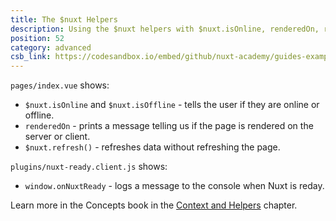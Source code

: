 ```yaml
---
title: The $nuxt Helpers
description: Using the $nuxt helpers with $nuxt.isOnline, renderedOn, refresh(), onNuxtReady
position: 52
category: advanced
csb_link: https://codesandbox.io/embed/github/nuxt-academy/guides-examples/tree/master/02_concepts/02_context_helpers-helpers?
---
```


<example-intro></example-intro>

`pages/index.vue` shows:

- `$nuxt.isOnline` and `$nuxt.isOffline` - tells the user if they are online or offline.
- `renderedOn` - prints a message telling us if the page is rendered on the server or client.
- `$nuxt.refresh()` - refreshes data without refreshing the page.

`plugins/nuxt-ready.client.js` shows:

- `window.onNuxtReady` - logs a message to the console when Nuxt is reday.

<base-alert type="next">

Learn more in the Concepts book in the [Context and Helpers](/guides/concepts/context-helpers#helpers) chapter.

</base-alert>

<code-sandbox :src="csb_link"></code-sandbox>
